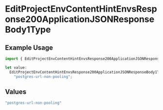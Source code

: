 # EditProjectEnvContentHintEnvsResponse200ApplicationJSONResponseBody1Type

## Example Usage

```typescript
import { EditProjectEnvContentHintEnvsResponse200ApplicationJSONResponseBody1Type } from "@simplesagar/vercel/models/editprojectenvop.js";

let value:
  EditProjectEnvContentHintEnvsResponse200ApplicationJSONResponseBody1Type =
    "postgres-url-non-pooling";
```

## Values

```typescript
"postgres-url-non-pooling"
```